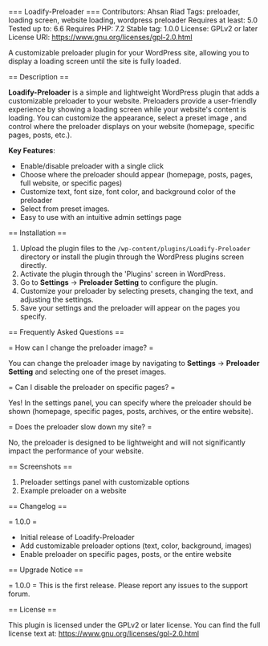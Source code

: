 === Loadify-Preloader ===
Contributors: Ahsan Riad
Tags: preloader, loading screen, website loading, wordpress preloader
Requires at least: 5.0
Tested up to: 6.6
Requires PHP: 7.2
Stable tag: 1.0.0
License: GPLv2 or later
License URI: https://www.gnu.org/licenses/gpl-2.0.html

A customizable preloader plugin for your WordPress site, allowing you to display a loading screen until the site is fully loaded.

== Description ==

**Loadify-Preloader** is a simple and lightweight WordPress plugin that adds a customizable preloader to your website. Preloaders provide a user-friendly experience by showing a loading screen while your website's content is loading. You can customize the appearance, select a preset image , and control where the preloader displays on your website (homepage, specific pages, posts, etc.).

**Key Features**:
- Enable/disable preloader with a single click
- Choose where the preloader should appear (homepage, posts, pages, full website, or specific pages)
- Customize text, font size, font color, and background color of the preloader
- Select from preset images.
- Easy to use with an intuitive admin settings page

== Installation ==

1. Upload the plugin files to the `/wp-content/plugins/Loadify-Preloader` directory or install the plugin through the WordPress plugins screen directly.
2. Activate the plugin through the 'Plugins' screen in WordPress.
3. Go to **Settings** -> **Preloader Setting** to configure the plugin.
4. Customize your preloader by selecting presets, changing the text, and adjusting the settings.
5. Save your settings and the preloader will appear on the pages you specify.

== Frequently Asked Questions ==

= How can I change the preloader image? =

You can change the preloader image by navigating to **Settings** -> **Preloader Setting** and selecting one of the preset images.

= Can I disable the preloader on specific pages? =

Yes! In the settings panel, you can specify where the preloader should be shown (homepage, specific pages, posts, archives, or the entire website).

= Does the preloader slow down my site? =

No, the preloader is designed to be lightweight and will not significantly impact the performance of your website.

== Screenshots ==

1. Preloader settings panel with customizable options
2. Example preloader on a website

== Changelog ==

= 1.0.0 =
* Initial release of Loadify-Preloader
* Add customizable preloader options (text, color, background, images)
* Enable preloader on specific pages, posts, or the entire website

== Upgrade Notice ==

= 1.0.0 =
This is the first release. Please report any issues to the support forum.

== License ==

This plugin is licensed under the GPLv2 or later license. You can find the full license text at: https://www.gnu.org/licenses/gpl-2.0.html
